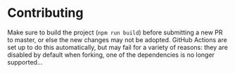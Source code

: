 # Contributing

Make sure to build the project (`npm run build`) before submitting a new PR to master, or else the new changes may not be adopted. GitHub Actions are set up to do this automatically, but may fail for a variety of reasons: they are disabled by default when forking, one of the dependencies is no longer supported...